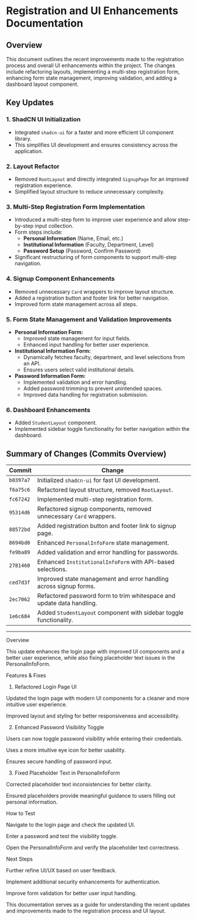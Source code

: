# Registration and UI Enhancements Documentation



## Overview
This document outlines the recent improvements made to the registration process and overall UI enhancements within the project. The changes include refactoring layouts, implementing a multi-step registration form, enhancing form state management, improving validation, and adding a dashboard layout component.

## Key Updates

### 1. **ShadCN UI Initialization**
- Integrated `shadcn-ui` for a faster and more efficient UI component library.
- This simplifies UI development and ensures consistency across the application.

### 2. **Layout Refactor**
- Removed `RootLayout` and directly integrated `SignupPage` for an improved registration experience.
- Simplified layout structure to reduce unnecessary complexity.

### 3. **Multi-Step Registration Form Implementation**
- Introduced a multi-step form to improve user experience and allow step-by-step input collection.
- Form steps include:
  - **Personal Information** (Name, Email, etc.)
  - **Institutional Information** (Faculty, Department, Level)
  - **Password Setup** (Password, Confirm Password)
- Significant restructuring of form components to support multi-step navigation.

### 4. **Signup Component Enhancements**
- Removed unnecessary `Card` wrappers to improve layout structure.
- Added a registration button and footer link for better navigation.
- Improved form state management across all steps.

### 5. **Form State Management and Validation Improvements**
- **Personal Information Form:**
  - Improved state management for input fields.
  - Enhanced input handling for better user experience.
- **Institutional Information Form:**
  - Dynamically fetches faculty, department, and level selections from an API.
  - Ensures users select valid institutional details.
- **Password Information Form:**
  - Implemented validation and error handling.
  - Added password trimming to prevent unintended spaces.
  - Improved data handling for registration submission.

### 6. **Dashboard Enhancements**
- Added `StudentLayout` component.
- Implemented sidebar toggle functionality for better navigation within the dashboard.

## Summary of Changes (Commits Overview)
| Commit | Change |
|--------|--------|
| `b0397a7` | Initialized `shadcn-ui` for fast UI development. |
| `f6a75c6` | Refactored layout structure, removed `RootLayout`. |
| `fc67242` | Implemented multi-step registration form. |
| `95314d6` | Refactored signup components, removed unnecessary `Card` wrappers. |
| `88572bd` | Added registration button and footer link to signup page. |
| `8694bd0` | Enhanced `PersonalInfoForm` state management. |
| `fe9ba89` | Added validation and error handling for passwords. |
| `2781460` | Enhanced `InstitutionalInfoForm` with API-based selections. |
| `ced7d3f` | Improved state management and error handling across signup forms. |
| `2ec7062` | Refactored password form to trim whitespace and update data handling. |
| `1e6c684` | Added `StudentLayout` component with sidebar toggle functionality. |


---


Overview

This update enhances the login page with improved UI components and a better user experience, while also fixing placeholder text issues in the PersonalInfoForm.

Features & Fixes

1. Refactored Login Page UI

Updated the login page with modern UI components for a cleaner and more intuitive user experience.

Improved layout and styling for better responsiveness and accessibility.

2. Enhanced Password Visibility Toggle

Users can now toggle password visibility while entering their credentials.

Uses a more intuitive eye icon for better usability.

Ensures secure handling of password input.

3. Fixed Placeholder Text in PersonalInfoForm

Corrected placeholder text inconsistencies for better clarity.

Ensured placeholders provide meaningful guidance to users filling out personal information.

How to Test

Navigate to the login page and check the updated UI.

Enter a password and test the visibility toggle.

Open the PersonalInfoForm and verify the placeholder text correctness.

Next Steps

Further refine UI/UX based on user feedback.

Implement additional security enhancements for authentication.

Improve form validation for better user input handling.


This documentation serves as a guide for understanding the recent updates and improvements made to the registration process and UI layout.

